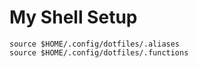 
# My Shell Setup

```
source $HOME/.config/dotfiles/.aliases
source $HOME/.config/dotfiles/.functions

```
